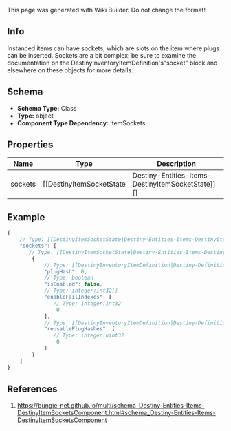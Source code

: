 <span class="wiki-builder">This page was generated with Wiki Builder. Do not change the format!</span>

## Info
Instanced items can have sockets, which are slots on the item where plugs can be inserted. Sockets are a bit complex: be sure to examine the documentation on the DestinyInventoryItemDefinition's&quot;socket&quot; block and elsewhere on these objects for more details.

## Schema
* **Schema Type:** Class
* **Type:** object
* **Component Type Dependency:** ItemSockets

## Properties
Name | Type | Description
---- | ---- | -----------
sockets | [[DestinyItemSocketState|Destiny-Entities-Items-DestinyItemSocketState]][] | The list of all sockets on the item, and their status information.

## Example
```javascript
{
    // Type: [[DestinyItemSocketState|Destiny-Entities-Items-DestinyItemSocketState]][]
    "sockets": [
       // Type: [[DestinyItemSocketState|Destiny-Entities-Items-DestinyItemSocketState]]
        {
            // Type: [[DestinyInventoryItemDefinition|Destiny-Definitions-DestinyInventoryItemDefinition]]:ManifestDefinition:integer:uint32:nullable
            "plugHash": 0,
            // Type: boolean
            "isEnabled": false,
            // Type: integer:int32[]
            "enableFailIndexes": [
               // Type: integer:int32
                0
            ],
            // Type: [[DestinyInventoryItemDefinition|Destiny-Definitions-DestinyInventoryItemDefinition]]:ManifestDefinition:integer:uint32[]
            "reusablePlugHashes": [
               // Type: integer:uint32
                0
            ]
        }
    ]
}

```

## References
1. https://bungie-net.github.io/multi/schema_Destiny-Entities-Items-DestinyItemSocketsComponent.html#schema_Destiny-Entities-Items-DestinyItemSocketsComponent
